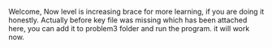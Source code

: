 Welcome,
Now level is increasing brace for more learning, if you are doing it honestly.
Actually before key file was missing which has been attached here, you can add it to problem3 folder and run the program. it will work now.
